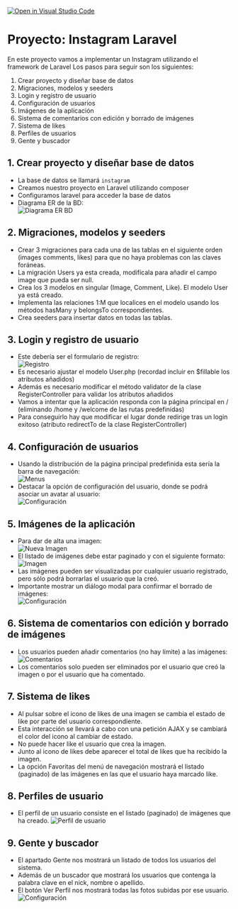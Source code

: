 [![Open in Visual Studio Code](https://classroom.github.com/assets/open-in-vscode-f059dc9a6f8d3a56e377f745f24479a46679e63a5d9fe6f495e02850cd0d8118.svg)](https://classroom.github.com/online_ide?assignment_repo_id=6495030&assignment_repo_type=AssignmentRepo)
# Proyecto: Instagram Laravel
En este proyecto vamos a implementar un Instagram utilizando el framework de Laravel
Los pasos para seguir son los siguientes:
1. Crear proyecto y diseñar base de datos
2. Migraciones, modelos y seeders
3. Login y registro de usuario
4. Configuración de usuarios
5. Imágenes de la aplicación
6. Sistema de comentarios con edición y borrado de imágenes
7. Sistema de likes
8. Perfiles de usuarios
9. Gente y buscador

## 1. Crear proyecto y diseñar base de datos 
- La base de datos se llamará `instagram`
- Creamos nuestro proyecto en Laravel utilizando composer
- Configuramos laravel para acceder la base de datos
- Diagrama ER de la BD:  
![Diagrama ER BD](images/db.png)

## 2. Migraciones, modelos y seeders
- Crear 3 migraciones para cada una de las tablas en el siguiente orden (images comments, likes) para que no haya problemas con las claves foráneas.
- La migración Users ya esta creada, modifícala para añadir el campo image que pueda ser null.
- Crea los 3 modelos en singular (Image, Comment, Like). El modelo User ya está creado.
- Implementa las relaciones 1:M que localices en el modelo usando los métodos hasMany y belongsTo correspondientes.
- Crea seeders para insertar datos en todas las tablas.
## 3. Login y registro de usuario
- Este debería ser el formulario de registro:  
![Registro](images/registration.png)  
- Es necesario ajustar el modelo User.php (recordad incluir en $fillable los atributos añadidos)
- Además es necesario modificar el método validator de la clase RegisterController para validar los atributos añadidos
- Vamos a intentar que la aplicación responda con la página principal en / (eliminando /home y /welcome de las rutas predefinidas)
- Para conseguirlo hay que modificar el lugar donde redirige tras un login exitoso (atributo redirectTo de la clase RegisterController)
## 4. Configuración de usuarios
- Usando la distribución de la página principal predefinida esta sería la barra de navegación:  
![Menus](images/menus.png)  
- Destacar la opción de configuración del usuario, donde se podrá asociar un avatar al usuario:  
![Configuración](images/configuracion.png)  

## 5. Imágenes de la aplicación
- Para dar de alta una imagen:  
![Nueva Imagen](images/nuevaimagen.png)  
- El listado de imágenes debe estar paginado y con el siguiente formato:
![Imagen](images/imagen.png)  
- Las imágenes pueden ser visualizadas por cualquier usuario registrado, pero sólo podrá borrarlas el usuario que la creó.
- Importante mostrar un diálogo modal para confirmar el borrado de imágenes:  
![Configuración](images/modal.png)  

## 6. Sistema de comentarios con edición y borrado de imágenes
- Los usuarios pueden añadir comentarios (no hay límite) a las imágenes:  
![Comentarios](images/comentarios.png)  
- Los comentarios solo pueden ser eliminados por el usuario que creó la imagen o por el usuario que ha comentado.

## 7. Sistema de likes
- Al pulsar sobre el icono de likes de una imagen se cambia el estado de like por parte del usuario correspondiente.
- Esta interacción se llevará a cabo con una petición AJAX y se cambiará el color del icono al cambiar de estado.
- No puede hacer like el usuario que crea la imagen.
- Junto al icono de likes debe aparecer el total de likes que ha recibido la imagen.
- La opción Favoritas del menú de navegación mostrará el listado (paginado) de las imágenes en las que el usuario haya marcado like.

## 8. Perfiles de usuario
- El perfil de un usuario consiste en el listado (paginado) de imágenes que ha creado.
![Perfil de usuario](images/perfil.png)  

## 9. Gente y buscador
- El apartado Gente nos mostrará un listado de todos los usuarios del sistema.
- Además de un buscador que mostrará los usuarios que contenga la palabra clave en el nick, nombre o apellido.
- El botón Ver Perfil nos mostrará todas las fotos subidas por ese usuario.
![Configuración](images/gente.png)  
